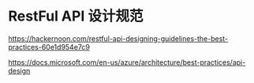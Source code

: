 # RestFul API 设计规范


https://hackernoon.com/restful-api-designing-guidelines-the-best-practices-60e1d954e7c9

https://docs.microsoft.com/en-us/azure/architecture/best-practices/api-design
